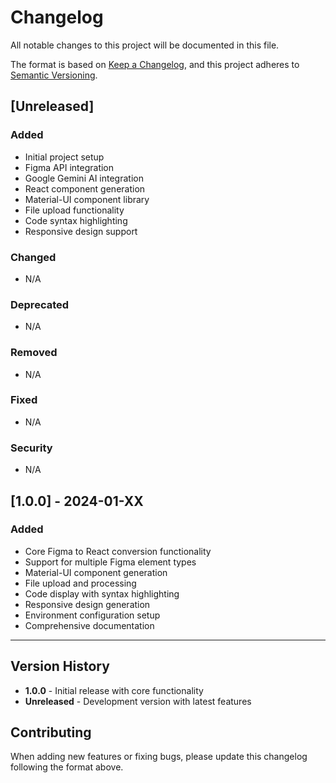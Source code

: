 # Changelog

All notable changes to this project will be documented in this file.

The format is based on [Keep a Changelog](https://keepachangelog.com/en/1.0.0/),
and this project adheres to [Semantic Versioning](https://semver.org/spec/v2.0.0.html).

## [Unreleased]

### Added
- Initial project setup
- Figma API integration
- Google Gemini AI integration
- React component generation
- Material-UI component library
- File upload functionality
- Code syntax highlighting
- Responsive design support

### Changed
- N/A

### Deprecated
- N/A

### Removed
- N/A

### Fixed
- N/A

### Security
- N/A

## [1.0.0] - 2024-01-XX

### Added
- Core Figma to React conversion functionality
- Support for multiple Figma element types
- Material-UI component generation
- File upload and processing
- Code display with syntax highlighting
- Responsive design generation
- Environment configuration setup
- Comprehensive documentation

---

## Version History

- **1.0.0** - Initial release with core functionality
- **Unreleased** - Development version with latest features

## Contributing

When adding new features or fixing bugs, please update this changelog following the format above.



